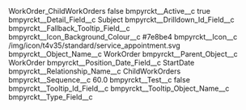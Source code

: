 <?xml version="1.0" encoding="UTF-8"?>
<CustomMetadata xmlns="http://soap.sforce.com/2006/04/metadata" xmlns:xsi="http://www.w3.org/2001/XMLSchema-instance" xmlns:xsd="http://www.w3.org/2001/XMLSchema">
    <label>WorkOrder_ChildWorkOrders</label>
    <protected>false</protected>
    <values>
        <field>bmpyrckt__Active__c</field>
        <value xsi:type="xsd:boolean">true</value>
    </values>
    <values>
        <field>bmpyrckt__Detail_Field__c</field>
        <value xsi:type="xsd:string">Subject</value>
    </values>
    <values>
        <field>bmpyrckt__Drilldown_Id_Field__c</field>
        <value xsi:nil="true"/>
    </values>
    <values>
        <field>bmpyrckt__Fallback_Tooltip_Field__c</field>
        <value xsi:nil="true"/>
    </values>
    <values>
        <field>bmpyrckt__Icon_Background_Colour__c</field>
        <value xsi:type="xsd:string">#7e8be4</value>
    </values>
    <values>
        <field>bmpyrckt__Icon__c</field>
        <value xsi:type="xsd:string">/img/icon/t4v35/standard/service_appointment.svg</value>
    </values>
    <values>
        <field>bmpyrckt__Object_Name__c</field>
        <value xsi:type="xsd:string">WorkOrder</value>
    </values>
    <values>
        <field>bmpyrckt__Parent_Object__c</field>
        <value xsi:type="xsd:string">WorkOrder</value>
    </values>
    <values>
        <field>bmpyrckt__Position_Date_Field__c</field>
        <value xsi:type="xsd:string">StartDate</value>
    </values>
    <values>
        <field>bmpyrckt__Relationship_Name__c</field>
        <value xsi:type="xsd:string">ChildWorkOrders</value>
    </values>
    <values>
        <field>bmpyrckt__Sequence__c</field>
        <value xsi:type="xsd:double">60.0</value>
    </values>
    <values>
        <field>bmpyrckt__Test__c</field>
        <value xsi:type="xsd:boolean">false</value>
    </values>
    <values>
        <field>bmpyrckt__Tooltip_Id_Field__c</field>
        <value xsi:nil="true"/>
    </values>
    <values>
        <field>bmpyrckt__Tooltip_Object_Name__c</field>
        <value xsi:nil="true"/>
    </values>
    <values>
        <field>bmpyrckt__Type_Field__c</field>
        <value xsi:nil="true"/>
    </values>
</CustomMetadata>
